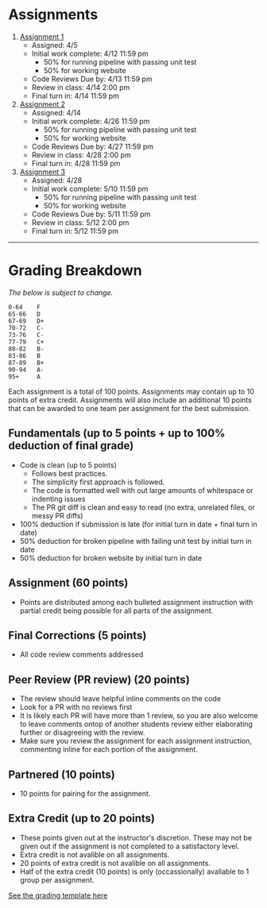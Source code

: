 # Assignments

1. [Assignment 1](Assignment1.md)
   - Assigned: 4/5
   - Initial work complete: 4/12 11:59 pm
     - 50% for running pipeline with passing unit test
     - 50% for working website
   - Code Reviews Due by: 4/13 11:59 pm
   - Review in class: 4/14 2:00 pm
   - Final turn in: 4/14 11:59 pm 
1. [Assignment 2](Assignment2.md)
   - Assigned: 4/14
   - Initial work complete: 4/26 11:59 pm
     - 50% for running pipeline with passing unit test
     - 50% for working website
   - Code Reviews Due by: 4/27 11:59 pm
   - Review in class: 4/28 2:00 pm
   - Final turn in: 4/28 11:59 pm
1. [Assignment 3](Assignment3.md)
   - Assigned: 4/28
   - Initial work complete: 5/10 11:59 pm
     - 50% for running pipeline with passing unit test
     - 50% for working website
   - Code Reviews Due by: 5/11 11:59 pm
   - Review in class: 5/12 2:00 pm
   - Final turn in: 5/12 11:59 pm

---
# Grading Breakdown
_The below is subject to change._
```
0-64	F
65-66	D
67-69	D+
70-72	C-
73-76	C-
77-79	C+
80-82	B-
83-86	B
87-89	B+
90-94	A-
95+     A
```

Each assignment is a total of 100 points. Assignments may contain up to 10 points of extra credit.
Assignments will also include an additional 10 points that can be awarded to one team per assignment for the best submission.

## Fundamentals (up to 5 points + up to 100% deduction of final grade)
- Code is clean (up to 5 points)
   - Follows best practices. 
   - The simplicity first approach is followed.
   - The code is formatted well with out large amounts of whitespace or indenting issues
   - The PR git diff is clean and easy to read (no extra, unrelated files, or messy PR diffs)
 - 100% deduction if submission is late (for initial turn in date + final turn in date)
 - 50% deduction for broken pipeline with failing unit test by initial turn in date
 - 50% deduction for broken website by initial turn in date

## Assignment (60 points)
- Points are distributed among each bulleted assignment instruction with partial credit being possible for all parts of the assignment.

## Final Corrections (5 points)
- All code review comments addressed

## Peer Review (PR review) (20 points)
- The review should leave helpful inline comments on the code
- Look for a PR with no reviews first
- It is likely each PR will have more than 1 review, so you are also welcome to leave comments ontop of another students review either elaborating further or disagreeing with the review.
- Make sure you review the assignment for each assignment instruction, commenting inline for each portion of the assignment.

## Partnered (10 points)
- 10 points for pairing for the assignment.

## Extra Credit (up to 20 points)
- These points given out at the instructor's discretion. These may not be given out if the assignment is not completed to a satisfactory level.
- Extra credit is not avalible on all assignments.
- 20 points of extra credit is not avalible on all assignments.
- Half of the extra credit (10 points) is only (occassionally) avaliable to 1 group per assignment.


[See the grading template here](https://github.com/IntelliTect-Samples/EWU-CSCD379-2022-Spring/blob/main/GradingTemplate.xlsx)






